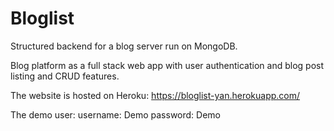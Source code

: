 # Bloglist

Structured backend for a blog server run on MongoDB.

Blog platform as a full stack web app with user authentication and blog post listing and CRUD features.

The website is hosted on Heroku: https://bloglist-yan.herokuapp.com/

The demo user:
username: Demo
password: Demo